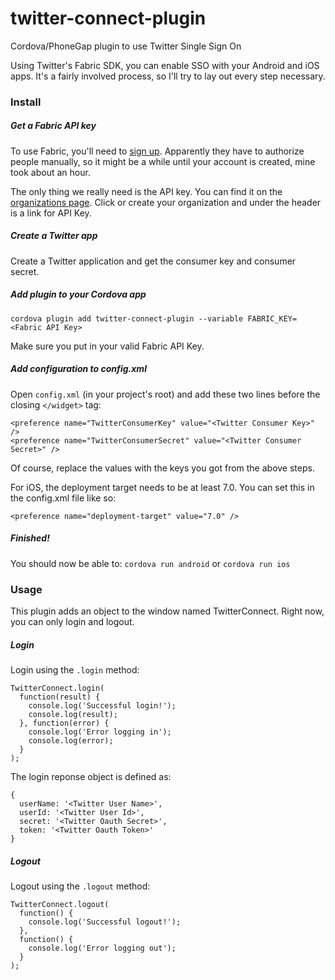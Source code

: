 # twitter-connect-plugin
Cordova/PhoneGap plugin to use Twitter Single Sign On

Using Twitter's Fabric SDK, you can enable SSO with your Android and iOS apps. It's a fairly involved process, so I'll try to lay out every step necessary.

### Install

##### Get a Fabric API key
To use Fabric, you'll need to [sign up](https://get.fabric.io/twitter-login). Apparently they have to authorize people manually, so it might be a while until your account is created, mine took about an hour.

The only thing we really need is the API key. You can find it on the [organizations page](https://fabric.io/settings/organizations/). Click or create your organization and under the header is a link for API Key.

##### Create a Twitter app
Create a Twitter application and get the consumer key and consumer secret.

##### Add plugin to your Cordova app
`cordova plugin add twitter-connect-plugin --variable FABRIC_KEY=<Fabric API Key>`

Make sure you put in your valid Fabric API Key.

##### Add configuration to config.xml
Open `config.xml` (in your project's root) and add these two lines before the closing ```</widget>``` tag:
````
<preference name="TwitterConsumerKey" value="<Twitter Consumer Key>" />
<preference name="TwitterConsumerSecret" value="<Twitter Consumer Secret>" />
````
Of course, replace the values with the keys you got from the above steps.

For iOS, the deployment target needs to be at least 7.0. You can set this in the config.xml file like so:
````
<preference name="deployment-target" value="7.0" />
````

##### Finished!
You should now be able to: `cordova run android` or `cordova run ios`

### Usage

This plugin adds an object to the window named TwitterConnect. Right now, you can only login and logout.

##### Login

Login using the `.login` method:
```
TwitterConnect.login(
  function(result) {
    console.log('Successful login!');
    console.log(result);
  }, function(error) {
    console.log('Error logging in');
    console.log(error);
  }
);
```

The login reponse object is defined as:
```
{
  userName: '<Twitter User Name>',
  userId: '<Twitter User Id>',
  secret: '<Twitter Oauth Secret>',
  token: '<Twitter Oauth Token>'
}
```

##### Logout

Logout using the `.logout` method:
```
TwitterConnect.logout(
  function() {
	console.log('Successful logout!');
  },
  function() {
    console.log('Error logging out');
  }
);
```

